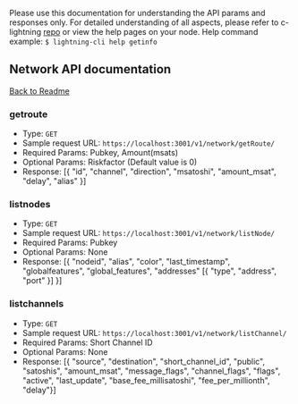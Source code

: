 Please use this documentation for understanding the API params and responses only.
For detailed understanding of all aspects, please refer to c-lightning [repo](https://github.com/ElementsProject/lightning) or view the help pages on your node. Help command example: `$ lightning-cli help getinfo`

## Network API documentation
[Back to Readme](../README.md)

### getroute
- Type: `GET`
- Sample request URL: `https://localhost:3001/v1/network/getRoute/`
- Required Params: Pubkey, Amount(msats)
- Optional Params: Riskfactor (Default value is 0)
- Response:
[{ "id", "channel", "direction", "msatoshi", "amount_msat", "delay", "alias" }]

### listnodes
- Type: `GET`
- Sample request URL: `https://localhost:3001/v1/network/listNode/`
- Required Params: Pubkey
- Optional Params: None
- Response:
[{ "nodeid", "alias", "color", "last_timestamp", "globalfeatures", "global_features", "addresses" [{ "type", "address", "port" }] }]

### listchannels
- Type: `GET`
- Sample request URL: `https://localhost:3001/v1/network/listChannel/`
- Required Params: Short Channel ID
- Optional Params: None
- Response:
[{ "source", "destination", "short_channel_id", "public", "satoshis", "amount_msat", "message_flags", "channel_flags", "flags", "active", "last_update", "base_fee_millisatoshi", "fee_per_millionth", "delay"}]